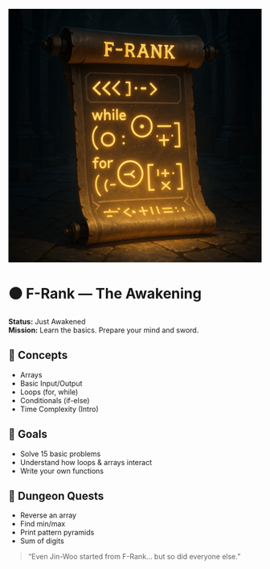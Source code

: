 ![F-Rank](../assets/rank-ups/f-rank.png)

# 🟤 F-Rank — The Awakening

**Status:** Just Awakened  
**Mission:** Learn the basics. Prepare your mind and sword.

## 🧠 Concepts
- Arrays
- Basic Input/Output
- Loops (for, while)
- Conditionals (if-else)
- Time Complexity (Intro)

## 🎯 Goals
- Solve 15 basic problems
- Understand how loops & arrays interact
- Write your own functions

## 🧪 Dungeon Quests
- Reverse an array
- Find min/max
- Print pattern pyramids
- Sum of digits

> “Even Jin-Woo started from F-Rank… but so did everyone else.”
